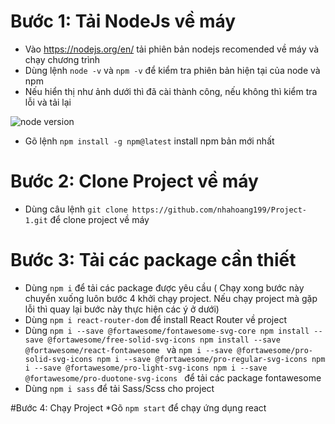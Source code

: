 # Bước 1: Tải NodeJs về máy
* Vào https://nodejs.org/en/ tải phiên bản nodejs recomended về máy và chạy chương trình 
* Dùng lệnh `node -v` và `npm -v` để kiểm tra phiên bản hiện tại của node và npm 
* Nếu hiển thị như ảnh dưới thì đã cài thành công, nếu không thì kiểm tra lỗi và tải lại
<img src = "https://scontent.fsgn2-8.fna.fbcdn.net/v/t1.15752-9/321206786_1378271692908936_1738208280344577994_n.png?_nc_cat=102&ccb=1-7&_nc_sid=ae9488&_nc_ohc=lhmAei7gURsAX8RJs8B&_nc_ht=scontent.fsgn2-8.fna&oh=03_AdSeQ3YEicAdD9Qa_LNLonqJ51kDEbDR_mMBFXTGtRQqWA&oe=63E3A549" alt = "node version"/> 


* Gõ lệnh `npm install -g npm@latest` install npm bản mới nhất

# Bước 2: Clone Project về máy  
* Dùng câu lệnh `git clone https://github.com/nhahoang199/Project-1.git` để clone project về máy

# Bước 3: Tải các package cần thiết 
* Dùng `npm i` để tải các package được yêu cầu ( Chạy xong bước này chuyển xuống luôn bước 4 khởi chạy project. Nếu chạy project mà gặp lỗi thì quay lại bước này thực hiện các ý ở dưới)
* Dùng `npm i react-router-dom` để install React Router về project
* Dùng 
`npm i --save @fortawesome/fontawesome-svg-core
npm install --save @fortawesome/free-solid-svg-icons
npm install --save @fortawesome/react-fontawesome `
và `npm i --save @fortawesome/pro-solid-svg-icons
npm i --save @fortawesome/pro-regular-svg-icons
npm i --save @fortawesome/pro-light-svg-icons
npm i --save @fortawesome/pro-duotone-svg-icons
` 
để tải các package fontawesome
* Dùng `npm i sass` để tải Sass/Scss cho project

#Bước 4: Chạy Project
*Gõ `npm start` để chạy ứng dụng react 